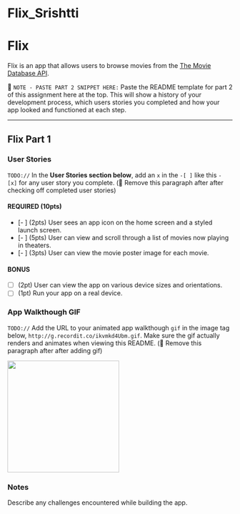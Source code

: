 # Flix_Srishtti
# Flix

Flix is an app that allows users to browse movies from the [The Movie Database API](http://docs.themoviedb.apiary.io/#).

📝 `NOTE - PASTE PART 2 SNIPPET HERE:` Paste the README template for part 2 of this assignment here at the top. This will show a history of your development process, which users stories you completed and how your app looked and functioned at each step.

---

## Flix Part 1

### User Stories
`TODO://` In the **User Stories section below**, add an `x` in the `-[ ]` like this `- [x]` for any user story you complete. (🚫 Remove this paragraph after after checking off completed user stories)

#### REQUIRED (10pts)
- [- ] (2pts) User sees an app icon on the home screen and a styled launch screen.
- [- ] (5pts) User can view and scroll through a list of movies now playing in theaters.
- [- ] (3pts) User can view the movie poster image for each movie.

#### BONUS
- [ ] (2pt) User can view the app on various device sizes and orientations.
- [ ] (1pt) Run your app on a real device.

### App Walkthough GIF
`TODO://` Add the URL to your animated app walkthough `gif` in the image tag below, `http://g.recordit.co/ikvmkd4Ubm.gif`. Make sure the gif actually renders and animates when viewing this README. (🚫 Remove this paragraph after after adding gif)

<img src="http://g.recordit.co/ikvmkd4Ubm.gif" width=250><br>

### Notes
Describe any challenges encountered while building the app.
